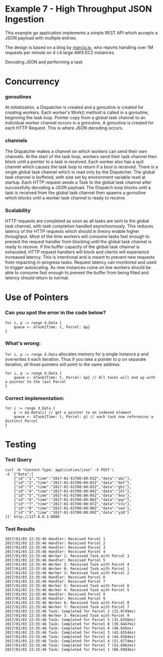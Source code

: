 # Example 7 - High Throughput JSON Ingestion

This example go application implements a simple REST API which accepts a JSON payload with multiple entries.

The design is based on a blog by [marcio.io](http://marcio.io/2015/07/handling-1-million-requests-per-minute-with-golang/), who reports handling over 1M requests per minute on 4 c4.large AWS EC2 instances.

Decoding JSON and performing a task


# Concurrency

### goroutines
At initialization, a Dispatcher is created and a goroutine is created for creating workers.
Each worker's Work() method is called in a goroutine, beginning the task loop.
Pointer copy from a global task channel to an individual worker channel occurs in a goroutine.
A goroutine is created for each HTTP Request. This is where JSON decoding occurs.

### channels
The Dispatcher makes a channel on which workers can send their own channels.
At the start of the task loop, workers send their task channel then block until a pointer to a task is received.
Each worker also has a quit channel which causes the task loop to return if a bool is received.
There is a single global task channel which is read only by the Dispatcher.
The global task channel is buffered, with size set by environment variable read at startup.
Each HTTP request sends a Task to the global task channel after successfully decoding a JSON payload.
The Dispatch loop blocks until a task is received from the global task channel then spawns a goroutine which blocks until a worker task channel is ready to receive.

### Scalability

HTTP requests are completed as soon as all tasks are sent to the global task channel, with task completion handled asynchronously. This reduces latency of the HTTP requests which should in theory enable higher throughput.
Most of the time workers will consume tasks fast enough to prevent the request handler from blocking until the global task channel is ready to receive.
If the buffer capacity of the global task channel is exhausted, HTTP request handlers will block and clients will experience increased latency. This is intentional and is meant to prevent new requests from impacting in-progress tasks.
Request latency can monitored and used to trigger autoscaling. As new instances come on line workers should be able to consume fast enough to prevent the buffer from being filled and latency should return to normal.



# Use of Pointers

### Can you spot the error in the code below?

```
for i, p := range d.Data {
    queue <- &Task{Time: t, Parcel: &p}
}
```

### What's wrong:

`for i, p := range d.Data` allocates memory for a single instance p and overwrites it each iteration.
Thus if you take a pointer to p on separate iteration, all those pointers will point to the same address.

```
for i, p := range d.Data {
    queue <- &Task{Time: t, Parcel: &p} // All tasks will end up with a pointer to the last Parcel
}
```

### Correct implementation:

```
for i := range d.Data {
    p := &d.Data[i] // get a pointer to an indexed element
    queue <- &Task{Time: t, Parcel: p} // each task now references a distinct Parcel
}
```


# Testing

### Test Query
```
curl -H "Content-Type: application/json" -X POST \
-d '{"Data":[
    {"id":"1","time":"2017-01-01T00:00:01Z","data":"abc"},
    {"id":"2","time":"2017-01-01T00:00:02Z","data":"def"},
    {"id":"3","time":"2017-01-01T00:00:03Z","data":"ghi"},
    {"id":"4","time":"2017-01-01T00:00:04Z","data":"jkl"},
    {"id":"5","time":"2017-01-01T00:00:05Z","data":"mno"},
    {"id":"6","time":"2017-01-01T00:00:06Z","data":"pqr"},
    {"id":"7","time":"2017-01-01T00:00:07Z","data":"stu"},
    {"id":"8","time":"2017-01-01T00:00:08Z","data":"vwx"},
    {"id":"9","time":"2017-01-01T00:00:09Z","data":"yz0"}
]}' http://127.0.0.1:8080
```

### Test Results

```
2017/01/03 22:35:46 Handler: Received Parcel 1
2017/01/03 22:35:46 Handler: Received Parcel 2
2017/01/03 22:35:46 Handler: Received Parcel 3
2017/01/03 22:35:46 Handler: Received Parcel 4
2017/01/03 22:35:46 Worker 1: Received Task with Parcel 3
2017/01/03 22:35:46 Handler: Received Parcel 5
2017/01/03 22:35:46 Worker 2: Received Task with Parcel 4
2017/01/03 22:35:46 Worker 0: Received Task with Parcel 1
2017/01/03 22:35:46 Worker 3: Received Task with Parcel 2
2017/01/03 22:35:46 Handler: Received Parcel 6
2017/01/03 22:35:46 Handler: Received Parcel 7
2017/01/03 22:35:46 Worker 5: Received Task with Parcel 6
2017/01/03 22:35:46 Worker 4: Received Task with Parcel 5
2017/01/03 22:35:46 Handler: Received Parcel 8
2017/01/03 22:35:46 Handler: Received Parcel 9
2017/01/03 22:35:46 Worker 6: Received Task with Parcel 8
2017/01/03 22:35:46 Worker 7: Received Task with Parcel 7
2017/01/03 22:35:46 Task: Completed for Parcel 2 (22.0749ms)
2017/01/03 22:35:46 Worker 3: Received Task with Parcel 9
2017/01/03 22:35:46 Task: Completed for Parcel 5 (31.6356ms)
2017/01/03 22:35:46 Task: Completed for Parcel 8 (39.6447ms)
2017/01/03 22:35:46 Task: Completed for Parcel 9 (40.645ms)
2017/01/03 22:35:46 Task: Completed for Parcel 3 (43.6554ms)
2017/01/03 22:35:46 Task: Completed for Parcel 6 (44.6584ms)
2017/01/03 22:35:46 Task: Completed for Parcel 4 (51.6774ms)
2017/01/03 22:35:46 Task: Completed for Parcel 7 (53.6962ms)
2017/01/03 22:35:46 Task: Completed for Parcel 1 (60.6983ms)
```